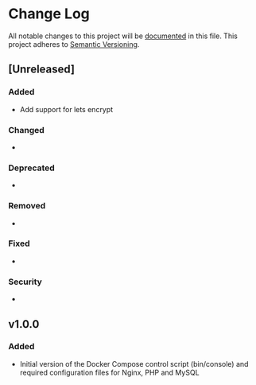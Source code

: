 # Change Log
All notable changes to this project will be [documented](http://keepachangelog.com/) in this file.
This project adheres to [Semantic Versioning](http://semver.org/).

## [Unreleased]
### Added
- Add support for lets encrypt

### Changed
-

### Deprecated
-

### Removed
-

### Fixed
-

### Security
-

## v1.0.0
### Added
- Initial version of the Docker Compose control script (bin/console) and required configuration files for Nginx, PHP and MySQL
